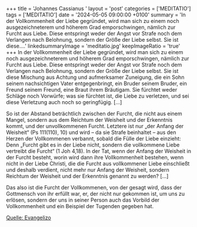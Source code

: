 +++
title = 'Johannes Cassianus  '
layout = 'post'
categories = ['MEDITATIO']
tags = ['MEDITATIO']
date = '2024-05-05 09:00:00 +0100'
summary = 'In der Vollkommenheit der Liebe gegründet, wird man sich zu einem noch ausgezeichneterem und höherem Grad emporschwingen, nämlich zur Furcht aus Liebe. Diese entspringt weder der Angst vor Strafe noch dem Verlangen nach Belohnung, sondern der Größe der Liebe selbst. Sie ist diese....'
linkedsummaryImage = 'meditatio.jpg'
keepImageRatio = 'true'
+++
In der Vollkommenheit der Liebe gegründet, wird man sich zu einem noch ausgezeichneterem und höherem Grad emporschwingen, nämlich zur Furcht aus Liebe. Diese entspringt weder der Angst vor Strafe noch dem Verlangen nach Belohnung, sondern der Größe der Liebe selbst. Sie ist diese Mischung aus Achtung und aufmerksamer Zuneigung, die ein Sohn seinem nachsichtigen Vater entgegenbringt, ein Bruder seinem Bruder, ein Freund seinem Freund, eine Braut ihrem Bräutigam.<!--more--> Sie fürchtet weder Schläge noch Vorwürfe; was sie fürchtet ist, die Liebe zu verletzen, und sei diese Verletzung auch noch so geringfügig. […]


So ist der Abstand beträchtlich zwischen der Furcht, die nicht aus einem Mangel, sondern aus dem Reichtum der Weisheit und der Erkenntnis kommt, und der unvollkommenen Furcht. Letztere ist nur „der Anfang der Weisheit“ (Ps 111(110), 10) und wird – da sie Strafe beinhaltet – aus den Herzen der Vollkommenen verbannt, sobald die Fülle der Liebe einzieht: Denn „Furcht gibt es in der Liebe nicht, sondern die vollkommene Liebe vertreibt die Furcht“ (1 Joh 4,18). In der Tat, wenn der Anfang der Weisheit in der Furcht besteht, worin wird dann ihre Vollkommenheit bestehen, wenn nicht in der Liebe Christi, die die Furcht aus vollkommener Liebe einschließt und deshalb verdient, nicht mehr nur Anfang der Weisheit, sondern Reichtum der Weisheit und der Erkenntnis genannt zu werden? […]

Das also ist die Furcht der Vollkommenen, von der gesagt wird, dass der Gottmensch von ihr erfüllt war, er, der nicht nur gekommen ist, um uns zu erlösen, sondern der uns in seiner Person auch das Vorbild der Vollkommenheit und ein Beispiel der Tugenden gegeben hat.


[Quelle: Evangelizo](https://evangeliumtagfuertag.org/DE/gospel)
